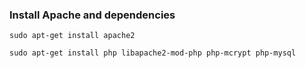 ### Install Apache and dependencies

```
sudo apt-get install apache2

sudo apt-get install php libapache2-mod-php php-mcrypt php-mysql
```
